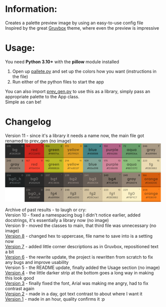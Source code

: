 # Information:

Creates a palette preview image by using an easy-to-use config file  
Inspired by the great [Gruvbox](https://github.com/morhetz/gruvbox) theme, where even the preview is impressive

# Usage:
You need **Python 3.10+** with the **pillow** module installed
1. Open up [pallete.py](palette.py) and set up the colors how you want (instructions in the file)
2. Run either of the python files to start the app

You can also import [prev_gen.py](prev_gen.py) to use this as a library, simply pass an appropriate palette to the App class.  
Simple as can be!

# Changelog
Version 11 - since it's a library it needs a name now, the main file got renamed to prev_gen (no image)  
![Current version](gruvbox.png)

Archive of past results - to laugh or cry:  
Version 10 - fixed a namespacing bug I didn't notice earlier, added docstrings, it's essentially a library now (no image)  
Version 9 - moved the classes to main, that third file was unnecessary (no image)  
[Version 8](version8.png) - changed hex to uppercase, file name to save into is a setting now  
[Version 7](version7.png) - added little corner descriptions as in Gruvbox, repositioned text a bit  
[Version 6](version6.png) - the rewrite update, the project is rewritten from scratch to fix any bugs and improve usability  
Version 5 - the README update, finally added the Usage section (no image)  
[Version 4](version4.png) - the little darker strip at the bottom goes a long way in making this look good  
[Version 3](version3.png) - finally fixed the font, Arial was making me angry, had to fix contrast again  
[Version 2](version2.png) - made in a day, got text contrast to about where I want it  
[Version 1](version1.png) - made in an hour, quality confirms it :p  

